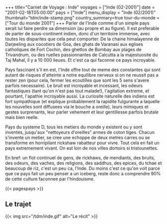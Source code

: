 +++
title="Carnet de Voyage : Inde"
voyages = ["Inde (02-2001)"]
date = "2001-02-18T05:00:00"
pays = ["Inde"]
menu_display = "Inde (02/2001)"
thumbnail="tdm/inde-stamp.png"
country_summary=true
tour-du-monde = ["Tour du monde 2001"]
+++
Parler de l'Inde comme d'un simple pays serait lui faire perdre sa dimension (au propre et au figure). Il est preferable de parler de sous-continent indien, donc d'un territoire immense, avec toutes les disparites que cela peut comporter. De la chaine himalayenne de Darjeeling aux cocotiers de Goa, des ghats de Varanasi aux eglises catholiques de Fort Cochin, des ghettos de Bombay aux plages de Trivandrum, ou des ruelles passionnantes de Calcutta a la majestuosite du Taj Mahal, il y a 10 000 lieues. Et c'est ca qui faconne ce pays incroyable.

Pays fascinant s'il en est, l'Inde offre tout de meme des constantes qui sont autant de risques d'atteinte a notre equilibre nerveux si on ne reussit pas a rester zen (pour cela, fermer les ecoutilles que sont les 5 sens s'avere parfois necessaire). Le bruit est incroyable et incessant, les odeurs fantastiques (tant qu'on n'est pas tout malade!), l'agitation extreme, et pourtant, l'apathie incroyable aussi. La curiosite naturelle des indiens est fort sympathique (et explique probablement la rapidite fulgurante a laquelle les nouvelles sont diffusees via le bouche a oreille), leurs mimiques et gestes surprenants, leur parler vehement et leur gentillesse parfois brutale mais bien reelle.

Pays du systeme D, tous les metiers du monde y existent ou y sont inventes, jusqu'aux "nettoyeurs d'oreilles" armes de coton tiges. Chacun s'invente un metier, se cree une echoppe de deux metres carres ou se transforme en horripilant rickshaw rabatteur pour vivre. Tout cela en fait un pays extremement vivant. On est loin de nos villes dortoirs si tristounettes.

En bref: un flot continuel de gens, de rickhaws, de mendiants, des bruits, des odeurs, des vaches, des religions, des saddhus, des epices, du tchae et beaucoup de riz, c'est un peu ca, l'Inde. Du moins c'est ce qu'on voit parce que ce pays fait un peu penser a un iceberg, reste donc a comprendre 90% de cette culture faconnee par l'hindouisme.

{{< pagespays >}}
## Le trajet
{{< img src="/tdm/inde.gif" alt="Le récit" >}}